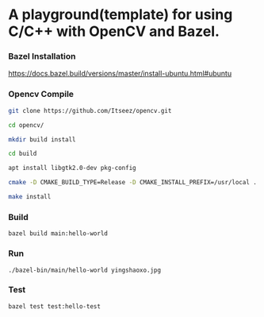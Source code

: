 # A playground(template) for using C/C++ with OpenCV and Bazel.

### Bazel Installation
https://docs.bazel.build/versions/master/install-ubuntu.html#ubuntu

### Opencv Compile
```bash
git clone https://github.com/Itseez/opencv.git

cd opencv/

mkdir build install

cd build

apt install libgtk2.0-dev pkg-config

cmake -D CMAKE_BUILD_TYPE=Release -D CMAKE_INSTALL_PREFIX=/usr/local ..

make install
```

### Build
```
bazel build main:hello-world
```

### Run
```
./bazel-bin/main/hello-world yingshaoxo.jpg
```

### Test
```
bazel test test:hello-test
```
